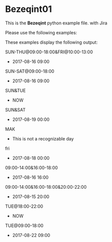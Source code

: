 # Bezeqint01

 This is the __Bezeqint__ python example file.
 with Jira

Please use the following examples:

These examples display the following output:

SUN-THU@09:00-18:00&FRI@10:00-13:00
*    2017-08-16 09:00

 SUN-SAT@09:00-18:00
*    2017-08-16 09:00

 SUN&TUE
*    NOW

 SUN&SAT
*    2017-08-19 00:00

 MAK
*    This is not a recognizable day

 fri
*    2017-08-18 00:00

09:00-14:00&16:00-18:00
*    2017-08-16 16:00

09:00-14:00&16:00-18:00&20:00-22:00
*    2017-08-15 20:00

TUE@18:00-22:00
*    NOW

TUE@09:00-18:00
*    2017-08-22 09:00
